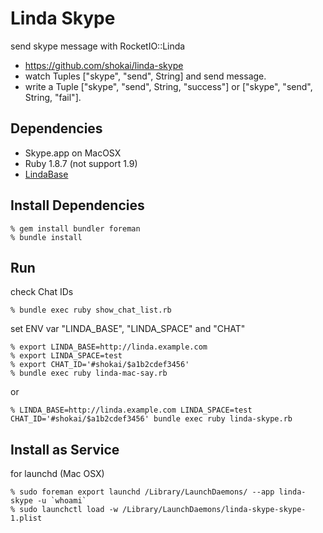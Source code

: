 Linda Skype
===========
send skype message with RocketIO::Linda

* https://github.com/shokai/linda-skype
* watch Tuples ["skype", "send", String] and send message.
* write a Tuple ["skype", "send", String, "success"] or ["skype", "send", String, "fail"].

Dependencies
------------
- Skype.app on MacOSX
- Ruby 1.8.7 (not support 1.9)
- [LindaBase](https://github.com/shokai/linda-base)


Install Dependencies
--------------------

    % gem install bundler foreman
    % bundle install


Run
---

check Chat IDs

    % bundle exec ruby show_chat_list.rb


set ENV var "LINDA_BASE", "LINDA_SPACE" and "CHAT"

    % export LINDA_BASE=http://linda.example.com
    % export LINDA_SPACE=test
    % export CHAT_ID='#shokai/$a1b2cdef3456'
    % bundle exec ruby linda-mac-say.rb

or

    % LINDA_BASE=http://linda.example.com LINDA_SPACE=test CHAT_ID='#shokai/$a1b2cdef3456' bundle exec ruby linda-skype.rb


Install as Service
------------------

for launchd (Mac OSX)

    % sudo foreman export launchd /Library/LaunchDaemons/ --app linda-skype -u `whoami`
    % sudo launchctl load -w /Library/LaunchDaemons/linda-skype-skype-1.plist
